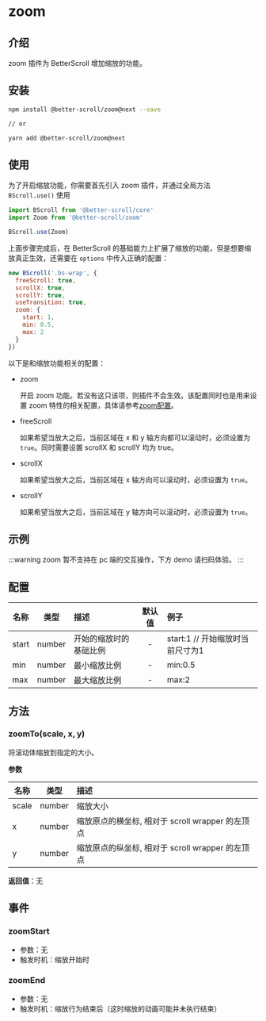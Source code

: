 # zoom

## 介绍

zoom 插件为 BetterScroll 增加缩放的功能。

## 安装

```bash
npm install @better-scroll/zoom@next --save

// or

yarn add @better-scroll/zoom@next
```

## 使用

为了开启缩放功能，你需要首先引入 zoom 插件，并通过全局方法 `BScroll.use()` 使用

```js
import BScroll from '@better-scroll/core'
import Zoom from '@better-scroll/zoom'

BScroll.use(Zoom)
```

上面步骤完成后，在 BetterScroll 的基础能力上扩展了缩放的功能，但是想要缩放真正生效，还需要在 `options` 中传入正确的配置：

```js
new BScroll('.bs-wrap', {
  freeScroll: true,
  scrollX: true,
  scrollY: true,
  useTransition: true,
  zoom: {
    start: 1,
    min: 0.5,
    max: 2
  }
})
```

以下是和缩放功能相关的配置：

- zoom

  开启 zoom 功能。若没有这只该项，则插件不会生效。该配置同时也是用来设置 zoom 特性的相关配置，具体请参考[zoom配置](./zoom.html#zoom-配置)。

- freeScroll

  如果希望当放大之后，当前区域在 x 和 y 轴方向都可以滚动时，必须设置为 `true`。同时需要设置 scrollX 和 scrollY 均为 true。

- scrollX

  如果希望当放大之后，当前区域在 x 轴方向可以滚动时，必须设置为 `true`。

- scrollY

  如果希望当放大之后，当前区域在 y 轴方向可以滚动时，必须设置为 `true`。

## 示例

  :::warning
  zoom 暂不支持在 pc 端的交互操作，下方 demo 请扫码体验。
  :::

  <demo qrcode-url="zoom/default">
    <template slot="code-template">
      <<< @/examples/vue/components/zoom/default.vue?template
    </template>
    <template slot="code-script">
      <<< @/examples/vue/components/zoom/default.vue?script
    </template>
    <template slot="code-style">
      <<< @/examples/vue/components/zoom/default.vue?style
    </template>
    <zoom-default slot="demo"></zoom-default>
  </demo>

## 配置

|名称|类型|描述|默认值|例子|
|----------|:-----:|:-----------|:--------:|:-------|
|start|number|开始的缩放时的基础比例|-|start:1 // 开始缩放时当前尺寸为1|
|min|number|最小缩放比例|-|min:0.5|
|max|number|最大缩放比例|-|max:2|

## 方法

### zoomTo(scale, x, y)

将滚动体缩放到指定的大小。

**参数**

|名称|类型|描述|
|----------|:-----:|:-----------|
|scale|number|缩放大小|
|x|number|缩放原点的横坐标, 相对于 scroll wrapper 的左顶点|
|y|number|缩放原点的纵坐标, 相对于 scroll wrapper 的左顶点|

**返回值**：无

## 事件

### zoomStart

- 参数：无
- 触发时机：缩放开始时

### zoomEnd

- 参数：无
- 触发时机：缩放行为结束后（这时缩放的动画可能并未执行结束）
